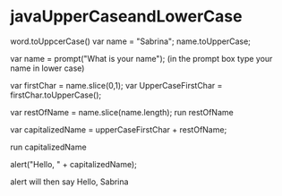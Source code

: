 # javaUpperCaseandLowerCase

word.toUppcerCase()
var name = "Sabrina";
name.toUpperCase;

var name = prompt("What is your name");
(in the prompt box type your name in lower case)

var firstChar = name.slice(0,1);
var UpperCaseFirstChar = firstChar.toUpperCase();

var restOfName = name.slice(name.length);
run 
restOfName

var capitalizedName = upperCaseFirstChar + restOfName;

run capitalizedName

alert("Hello, " + capitalizedName);

alert will then say Hello, Sabrina 

